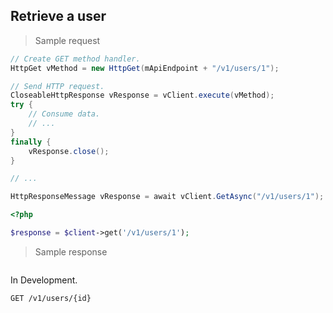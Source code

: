 ## Retrieve a user

> Sample request

```java
// Create GET method handler.
HttpGet vMethod = new HttpGet(mApiEndpoint + "/v1/users/1");

// Send HTTP request.
CloseableHttpResponse vResponse = vClient.execute(vMethod);
try {
    // Consume data.
    // ...
}
finally {
    vResponse.close();
}
```

```c
// ...
```

```csharp
HttpResponseMessage vResponse = await vClient.GetAsync("/v1/users/1");
```

```php
<?php

$response = $client->get('/v1/users/1');
```

> Sample response

```json

```

<aside class="warning">
In Development.
</aside>

`GET /v1/users/{id}`
